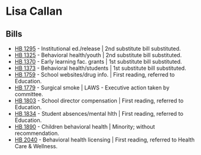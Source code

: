 # Lisa Callan
## Bills
* [HB 1295](/bill/2021-22/hb/1295/) - Institutional ed./release | 2nd substitute bill substituted.
* [HB 1325](/bill/2021-22/hb/1325/) - Behavioral health/youth | 2nd substitute bill substituted.
* [HB 1370](/bill/2021-22/hb/1370/) - Early learning fac. grants | 1st substitute bill substituted.
* [HB 1373](/bill/2021-22/hb/1373/) - Behavioral health/students | 1st substitute bill substituted.
* [HB 1759](/bill/2021-22/hb/1759/) - School websites/drug info. | First reading, referred to Education.
* [HB 1779](/bill/2021-22/hb/1779/) - Surgical smoke | LAWS - Executive action taken by committee.
* [HB 1803](/bill/2021-22/hb/1803/) - School director compensation | First reading, referred to Education.
* [HB 1834](/bill/2021-22/hb/1834/) - Student absences/mental hlth | First reading, referred to Education.
* [HB 1890](/bill/2021-22/hb/1890/) - Children behavioral health | Minority; without recommendation.
* [HB 2040](/bill/2021-22/hb/2040/) - Behavioral health licensing | First reading, referred to Health Care & Wellness.
